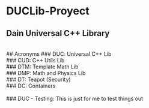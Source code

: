 # DUCLib-Proyect
## Dain Universal C++ Library
 <br>
## Acronyms
### DUC: Universal C++ Lib <br>
### CUD: C++ Utils Lib <br>
### DTM: Template Math Lib <br>
### DMP: Math and Physics Lib <br>
### DT: Teapot (Security) <br>
### DC: Containers <br>
 <br>
### DUC - Testing: This is just for me to test things out
